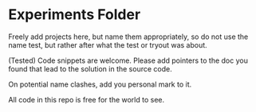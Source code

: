 Experiments Folder
=================

Freely add projects here, but name them appropriately, so do not use the name test, but rather after what the test or tryout was about.

(Tested) Code snippets are welcome.
Please add pointers to the doc you found that lead to the solution in the source code.


On potential name clashes, add you personal mark to it.

All code in this repo is free for the world to see.
